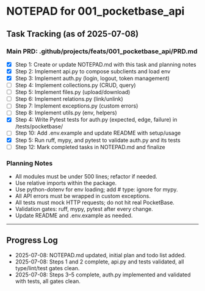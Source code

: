 # NOTEPAD for 001_pocketbase_api

## Task Tracking (as of 2025-07-08)

### Main PRD: .github/projects/feats/001_pocketbase_api/PRD.md

- [x] Step 1: Create or update NOTEPAD.md with this task and planning notes
- [x] Step 2: Implement api.py to compose subclients and load env
 - [x] Step 3: Implement auth.py (login, logout, token management)
- [ ] Step 4: Implement collections.py (CRUD, query)
- [ ] Step 5: Implement files.py (upload/download)
- [ ] Step 6: Implement relations.py (link/unlink)
- [ ] Step 7: Implement exceptions.py (custom errors)
- [ ] Step 8: Implement utils.py (env, helpers)
 - [x] Step 4: Write Pytest tests for auth.py (expected, edge, failure) in /tests/pocketbase/
- [ ] Step 10: Add .env.example and update README with setup/usage
 - [x] Step 5: Run ruff, mypy, and pytest to validate auth.py and its tests
- [ ] Step 12: Mark completed tasks in NOTEPAD.md and finalize

### Planning Notes
- All modules must be under 500 lines; refactor if needed.
- Use relative imports within the package.
- Use python-dotenv for env loading; add # type: ignore for mypy.
- All API errors must be wrapped in custom exceptions.
- All tests must mock HTTP requests; do not hit real PocketBase.
- Validation gates: ruff, mypy, pytest after every change.
- Update README and .env.example as needed.

---

## Progress Log
- 2025-07-08: NOTEPAD.md updated, initial plan and todo list added.
- 2025-07-08: Steps 1 and 2 complete, api.py and tests validated, all type/lint/test gates clean.
- 2025-07-08: Steps 3–5 complete, auth.py implemented and validated with tests, all gates clean.